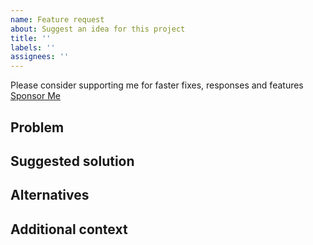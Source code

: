 ```yaml
---
name: Feature request
about: Suggest an idea for this project
title: ''
labels: ''
assignees: ''
---
```


Please consider supporting me for faster fixes, responses and features [Sponsor Me](https://github.com/sponsors/ladislaogarcia)


## Problem

<!-- A clear and concise description of what the problem is. Ex. I'm always frustrated when [...] -->

## Suggested solution

<!-- A clear and concise description of what you want to happen. -->

## Alternatives

<!-- A clear and concise description of any alternative solutions or features you've considered. -->

## Additional context

<!-- Add any other context or screenshots about the feature request here. -->